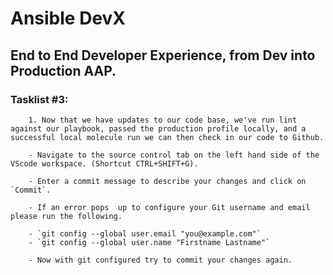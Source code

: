 # Ansible DevX 
## End to End Developer Experience, from Dev into Production AAP.

### Tasklist #3:
        1. Now that we have updates to our code base, we've run lint against our playbook, passed the production profile locally, and a successful local molecule run we can then check in our code to Github. 

        - Navigate to the source control tab on the left hand side of the VScode workspace. (Shortcut CTRL+SHIFT+G).

        - Enter a commit message to describe your changes and click on `Commit`. 

        - If an error pops  up to configure your Git username and email please run the following.

        - `git config --global user.email "you@example.com"`
        - `git config --global user.name "Firstname Lastname"`

        - Now with git configured try to commit your changes again. 